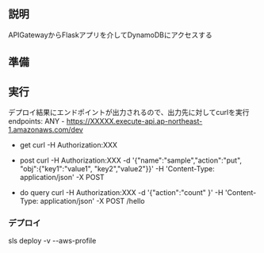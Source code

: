 ## 説明
APIGatewayからFlaskアプリを介してDynamoDBにアクセスする

## 準備

## 実行

デプロイ結果にエンドポイントが出力されるので、出力先に対してcurlを実行
endpoints:
  ANY - https://XXXXX.execute-api.ap-northeast-1.amazonaws.com/dev

- get
curl -H Authorization:XXX <API GW URL>

- post
curl -H Authorization:XXX -d '{"name":"sample","action":"put", "obj":{"key1":"value1", "key2","value2"}}' -H 'Content-Type: application/json' -X POST <API GW URL>

- do query
curl -H Authorization:XXX -d '{"action":"count" }' -H 'Content-Type: application/json' -X POST <API GW URL>/hello

### デプロイ
sls deploy -v --aws-profile <profile>
